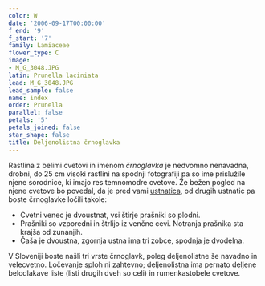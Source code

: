 ```yaml
---
color: W
date: '2006-09-17T00:00:00'
f_end: '9'
f_start: '7'
family: Lamiaceae
flower_type: C
image:
- M_G_3048.JPG
latin: Prunella laciniata
lead: M_G_3048.JPG
lead_sample: false
name: index
order: Prunella
parallel: false
petals: '5'
petals_joined: false
star_shape: false
title: Deljenolistna črnoglavka
---
```

Rastlina z belimi cvetovi in imenom *črnoglavka* je nedvomno nenavadna, drobni, do 25 cm visoki rastlini na spodnji fotografiji pa so ime prislužile njene sorodnice, ki imajo res temnomodre cvetove. Že bežen pogled na njene cvetove bo povedal, da je pred vami [ustnatica](../l_lamiaceae.htm), od drugih ustnatic pa boste črnoglavke ločili takole:

-   Cvetni venec je dvoustnat, vsi štirje prašniki so plodni.
-   Prašniki so vzporedni in štrlijo iz venčne cevi. Notranja prašnika sta krajša od zunanjih.
-   Čaša je dvoustna, zgornja ustna ima tri zobce, spodnja je dvodelna.

V Sloveniji boste našli tri vrste črnoglavk, poleg deljenolistne še navadno in velecvetno. Ločevanje sploh ni zahtevno; deljenolistna ima pernato deljene belodlakave liste (listi drugih dveh so celi) in rumenkastobele cvetove.
